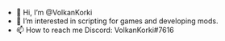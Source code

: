 - 👋 Hi, I’m @VolkanKorki
- 👀 I’m interested in scripting for games and developing mods.
- 📫 How to reach me 
Discord: VolkanKorki#7616

<!---
VolkanKorki/VolkanKorki is a ✨ special ✨ repository because its `README.md` (this file) appears on your GitHub profile.
You can click the Preview link to take a look at your changes.
--->
